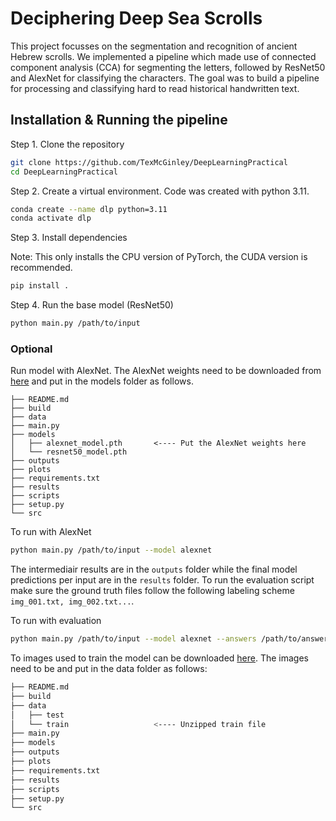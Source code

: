 # Deciphering Deep Sea Scrolls

This project focusses on the segmentation and recognition of ancient Hebrew scrolls. We implemented a pipeline which made use of connected component analysis (CCA) for segmenting the letters, followed by ResNet50 and AlexNet for classifying the characters. The goal was to build a pipeline for processing and classifying hard to read historical handwritten text.

## Installation & Running the pipeline

Step 1. Clone the repository

```bash
git clone https://github.com/TexMcGinley/DeepLearningPractical
cd DeepLearningPractical
```

Step 2. Create a virtual environment. Code was created with python 3.11.

```bash
conda create --name dlp python=3.11
conda activate dlp
```

Step 3. Install dependencies

Note: This only installs the CPU version of PyTorch, the CUDA version is recommended.

```bash
pip install .
```

Step 4. Run the base model (ResNet50)

```bash
python main.py /path/to/input
```

### Optional

Run model with AlexNet. The AlexNet weights need to be downloaded from [here](https://drive.google.com/drive/folders/1IG2JCnTzJKKXvYyTGU_rZ6KwEtjc6-L0?usp=sharing) and put in the models folder as follows.

```
├── README.md
├── build
├── data
├── main.py
├── models
│   ├── alexnet_model.pth       <---- Put the AlexNet weights here
│   └── resnet50_model.pth
├── outputs
├── plots
├── requirements.txt
├── results
├── scripts
├── setup.py
└── src
```

To run with AlexNet

```bash
python main.py /path/to/input --model alexnet
```

The intermediair results are in the `outputs` folder while the final model predictions per input are in the `results` folder. To run the evaluation script make sure the ground truth files follow the following labeling scheme `img_001.txt, img_002.txt...`.

To run with evaluation

```bash
python main.py /path/to/input --model alexnet --answers /path/to/answers
```

To images used to train the model can be downloaded [here](https://drive.google.com/file/d/1Ky6vJA1Dw_zW1TT_UAycnWb43EZCJsd5/view?usp=sharing). The images need to be and put in the data folder as follows:

```bash
├── README.md
├── build
├── data
│   ├── test
│   └── train                   <---- Unzipped train file
├── main.py
├── models
├── outputs
├── plots
├── requirements.txt
├── results
├── scripts
├── setup.py
└── src
```
